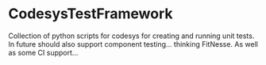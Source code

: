 # CodesysTestFramework
Collection of python scripts for codesys for creating and running unit tests. In future should also support component testing... thinking FitNesse. As well as some CI support...
